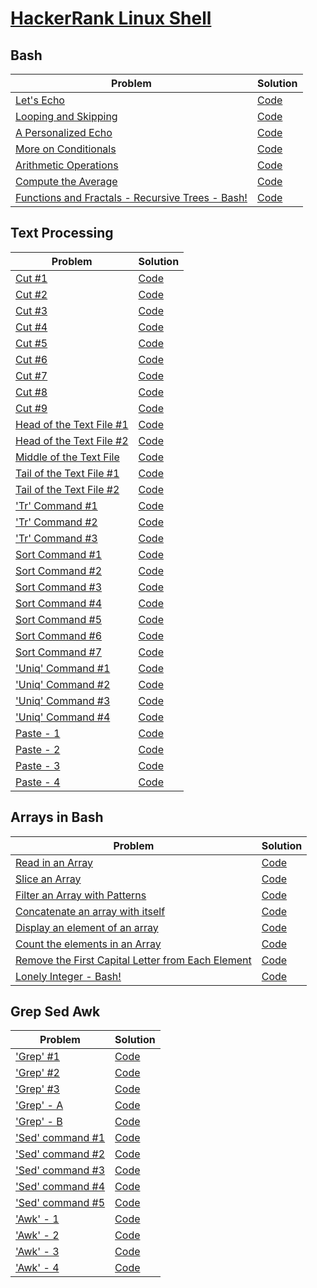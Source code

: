 # [HackerRank Linux Shell](https://www.hackerrank.com/domains/shell)

## Bash
| Problem | Solution |
| ------- | -------- |
| [Let's Echo](https://www.hackerrank.com/challenges/bash-tutorials-lets-echo/problem) | [Code](https://github.com/RitamChakraborty/HackerRank_Linux_Shell/blob/master/Bash/Let's%20Echo/main.sh) |
| [Looping and Skipping](https://www.hackerrank.com/challenges/bash-tutorials---looping-and-skipping/problem) | [Code](https://github.com/RitamChakraborty/HackerRank_Linux_Shell/blob/master/Bash/Looping%20and%20Skipping/main.sh) |
| [A Personalized Echo](https://www.hackerrank.com/challenges/bash-tutorials---a-personalized-echo/problem) | [Code](https://github.com/RitamChakraborty/HackerRank_Linux_Shell/blob/master/Bash/A%20Personalized%20Echo/main.sh) |
| [More on Conditionals](https://www.hackerrank.com/challenges/bash-tutorials---more-on-conditionals/problem) | [Code](https://github.com/RitamChakraborty/HackerRank_Linux_Shell/blob/master/Bash/More%20on%20Conditionals/main.sh) |
| [Arithmetic Operations](https://www.hackerrank.com/challenges/bash-tutorials---arithmetic-operations/problem) | [Code](https://github.com/RitamChakraborty/HackerRank_Linux_Shell/blob/master/Bash/Arithmethic%20Operations/main.sh) |
| [Compute the Average](https://www.hackerrank.com/challenges/bash-tutorials---compute-the-average/problem) | [Code](https://github.com/RitamChakraborty/HackerRank_Linux_Shell/blob/master/Bash/Compute%20the%20Average/main.sh) |
| [Functions and Fractals - Recursive Trees - Bash!](https://www.hackerrank.com/challenges/fractal-trees-all/problem) | [Code](https://github.com/RitamChakraborty/HackerRank_Linux_Shell/blob/master/Bash/Functions%20and%20Factals%20-%20Recursive%20Trees%20-%20Bash!/main.sh) |

## Text Processing
| Problem | Solution |
| ------- | -------- |
| [Cut #1](https://www.hackerrank.com/challenges/text-processing-cut-1/problem) | [Code](https://github.com/RitamChakraborty/HackerRank_Linux_Shell/blob/master/Text%20Processing/Cut%20%231/main.sh) |
| [Cut #2](https://www.hackerrank.com/challenges/text-processing-cut-2/problem) | [Code](https://github.com/RitamChakraborty/HackerRank_Linux_Shell/blob/master/Text%20Processing/Cut%20%232/main.sh) |
| [Cut #3](https://www.hackerrank.com/challenges/text-processing-cut-3/problem) | [Code](https://github.com/RitamChakraborty/HackerRank_Linux_Shell/blob/master/Text%20Processing/Cut%20%233/main.sh) |
| [Cut #4](https://www.hackerrank.com/challenges/text-processing-cut-4/problem) | [Code](https://github.com/RitamChakraborty/HackerRank_Linux_Shell/blob/master/Text%20Processing/Cut%20%234/main.sh) |
| [Cut #5](https://www.hackerrank.com/challenges/text-processing-cut-5/problem) | [Code](https://github.com/RitamChakraborty/HackerRank_Linux_Shell/blob/master/Text%20Processing/Cut%20%235/main.sh) |
| [Cut #6](https://www.hackerrank.com/challenges/text-processing-cut-6/problem) | [Code](https://github.com/RitamChakraborty/HackerRank_Linux_Shell/blob/master/Text%20Processing/Cut%20%236/main.sh) |
| [Cut #7](https://www.hackerrank.com/challenges/text-processing-cut-7/problem) | [Code](https://github.com/RitamChakraborty/HackerRank_Linux_Shell/blob/master/Text%20Processing/Cut%20%237/main.sh) |
| [Cut #8](https://www.hackerrank.com/challenges/text-processing-cut-8/problem) | [Code](https://github.com/RitamChakraborty/HackerRank_Linux_Shell/blob/master/Text%20Processing/Cut%20%238/main.sh) |
| [Cut #9](https://www.hackerrank.com/challenges/text-processing-cut-9/problem) | [Code](https://github.com/RitamChakraborty/HackerRank_Linux_Shell/blob/master/Text%20Processing/Cut%20%239/main.sh) |
| [Head of the Text File #1](https://www.hackerrank.com/challenges/text-processing-head-1/problem) | [Code](https://github.com/RitamChakraborty/HackerRank_Linux_Shell/blob/master/Text%20Processing/Head%20of%20the%20Text%20File%20%231/main.sh) |
| [Head of the Text File #2](https://www.hackerrank.com/challenges/text-processing-head-2/problem) | [Code](https://github.com/RitamChakraborty/HackerRank_Linux_Shell/blob/master/Text%20Processing/Head%20of%20the%20Text%20File%20%232/main.sh) |
| [Middle of the Text File](https://www.hackerrank.com/challenges/text-processing-in-linux---the-middle-of-a-text-file/problem?) | [Code](https://github.com/RitamChakraborty/HackerRank_Linux_Shell/blob/master/Text%20Processing/Middle%20of%20the%20Text%20File/main.sh) |
| [Tail of the Text File #1](https://www.hackerrank.com/challenges/text-processing-tail-1/problem) | [Code](https://github.com/RitamChakraborty/HackerRank_Linux_Shell/blob/master/Text%20Processing/Tail%20of%20the%20Text%20File%20%231/main.sh) |
| [Tail of the Text File #2](https://www.hackerrank.com/challenges/text-processing-tail-2/problem) | [Code](https://github.com/RitamChakraborty/HackerRank_Linux_Shell/blob/master/Text%20Processing/Tail%20of%20the%20Text%20File%20%232/main.sh) |
| ['Tr' Command #1](https://www.hackerrank.com/challenges/text-processing-tr-1/problem) | [Code](https://github.com/RitamChakraborty/HackerRank_Linux_Shell/blob/master/Text%20Processing/'Tr'%20Command%20%231/main.sh) |
| ['Tr' Command #2](https://www.hackerrank.com/challenges/text-processing-tr-2/problem) | [Code](https://github.com/RitamChakraborty/HackerRank_Linux_Shell/blob/master/Text%20Processing/'Tr'%20Command%20%232/main.sh) |
| ['Tr' Command #3](https://www.hackerrank.com/challenges/text-processing-tr-3/problem) | [Code](https://github.com/RitamChakraborty/HackerRank_Linux_Shell/blob/master/Text%20Processing/'Tr'%20Command%20%233/main.sh) |
| [Sort Command #1](https://www.hackerrank.com/challenges/text-processing-sort-1/problem) | [Code](https://github.com/RitamChakraborty/HackerRank_Linux_Shell/blob/master/Text%20Processing/Sort%20Command%20%231/main.sh) |
| [Sort Command #2](https://www.hackerrank.com/challenges/text-processing-sort-2/problem) | [Code](https://github.com/RitamChakraborty/HackerRank_Linux_Shell/blob/master/Text%20Processing/Sort%20Command%20%232/main.sh) |
| [Sort Command #3](https://www.hackerrank.com/challenges/text-processing-sort-3/problem) | [Code](https://github.com/RitamChakraborty/HackerRank_Linux_Shell/blob/master/Text%20Processing/Sort%20Command%20%233/main.sh) |
| [Sort Command #4](https://www.hackerrank.com/challenges/text-processing-sort-4/problem) | [Code](https://github.com/RitamChakraborty/HackerRank_Linux_Shell/blob/master/Text%20Processing/Sort%20Command%20%234/main.sh) |
| [Sort Command #5](https://www.hackerrank.com/challenges/text-processing-sort-5/problem) | [Code](https://github.com/RitamChakraborty/HackerRank_Linux_Shell/blob/master/Text%20Processing/Sort%20Command%20%235/main.sh) |
| [Sort Command #6](https://www.hackerrank.com/challenges/text-processing-sort-6/problem) | [Code](https://github.com/RitamChakraborty/HackerRank_Linux_Shell/blob/master/Text%20Processing/Sort%20Command%20%236/main.sh) |
| [Sort Command #7](https://www.hackerrank.com/challenges/text-processing-sort-7/problem) | [Code](https://github.com/RitamChakraborty/HackerRank_Linux_Shell/blob/master/Text%20Processing/Sort%20Command%20%237/main.sh) |
| ['Uniq' Command #1](https://www.hackerrank.com/challenges/text-processing-in-linux-the-uniq-command-1/problem) | [Code](https://github.com/RitamChakraborty/HackerRank_Linux_Shell/blob/master/Text%20Processing/'Uniq'%20Command%20%231/main.sh) |
| ['Uniq' Command #2](https://www.hackerrank.com/challenges/text-processing-in-linux-the-uniq-command-2/problem) | [Code](https://github.com/RitamChakraborty/HackerRank_Linux_Shell/blob/master/Text%20Processing/'Uniq'%20Command%20%232/main.sh) |
| ['Uniq' Command #3](https://www.hackerrank.com/challenges/text-processing-in-linux-the-uniq-command-3/problem) | [Code](https://github.com/RitamChakraborty/HackerRank_Linux_Shell/blob/master/Text%20Processing/'Uniq'%20Command%20%233/main.sh) |
| ['Uniq' Command #4](https://www.hackerrank.com/challenges/text-processing-in-linux-the-uniq-command-4/problem) | [Code](https://github.com/RitamChakraborty/HackerRank_Linux_Shell/blob/master/Text%20Processing/'Uniq'%20Command%20%234/main.sh) |
| [Paste - 1](https://www.hackerrank.com/challenges/paste-1/problem) | [Code](https://github.com/RitamChakraborty/HackerRank_Linux_Shell/blob/master/Text%20Processing/Paste%20-%201/main.sh) |
| [Paste - 2](https://www.hackerrank.com/challenges/paste-2/problem) | [Code](https://github.com/RitamChakraborty/HackerRank_Linux_Shell/blob/master/Text%20Processing/Paste%20-%202/main.sh) |
| [Paste - 3](https://www.hackerrank.com/challenges/paste-3/problem) | [Code](https://github.com/RitamChakraborty/HackerRank_Linux_Shell/blob/master/Text%20Processing/Paste%20-%203/main.sh) |
| [Paste - 4](https://www.hackerrank.com/challenges/paste-4/problem) | [Code](https://github.com/RitamChakraborty/HackerRank_Linux_Shell/blob/master/Text%20Processing/Paste%20-%204/main.sh) |

## Arrays in Bash
| Problem | Solution |
| ------- | -------- |
| [Read in an Array](https://www.hackerrank.com/challenges/bash-tutorials-read-in-an-array/problem) | [Code](https://github.com/RitamChakraborty/HackerRank_Linux_Shell/blob/master/Arrays%20in%20Bash/Read%20in%20an%20Array/main.sh) |
| [Slice an Array](https://www.hackerrank.com/challenges/bash-tutorials-read-in-an-array/problem) | [Code](https://github.com/RitamChakraborty/HackerRank_Linux_Shell/blob/master/Arrays%20in%20Bash/Slice%20an%20Array/main.sh) |
| [Filter an Array with Patterns](https://www.hackerrank.com/challenges/bash-tutorials-filter-an-array-with-patterns/problem) | [Code](https://github.com/RitamChakraborty/HackerRank_Linux_Shell/blob/master/Arrays%20in%20Bash/Filter%20an%20Array%20with%20Patterns/main.sh) |
| [Concatenate an array with itself](https://www.hackerrank.com/challenges/bash-tutorials-concatenate-an-array-with-itself/problem) | [Code](https://github.com/RitamChakraborty/HackerRank_Linux_Shell/blob/master/Arrays%20in%20Bash/Concatenate%20an%20array%20with%20itself/main.sh) |
| [Display an element of an array](https://www.hackerrank.com/challenges/bash-tutorials-display-the-third-element-of-an-array/problem) | [Code](https://github.com/RitamChakraborty/HackerRank_Linux_Shell/blob/master/Arrays%20in%20Bash/Display%20an%20element%20of%20an%20array/main.sh) |
| [Count the elements in an Array](https://www.hackerrank.com/challenges/bash-tutorials-count-the-number-of-elements-in-an-array/problem) | [Code](https://github.com/RitamChakraborty/HackerRank_Linux_Shell/blob/master/Arrays%20in%20Bash/Count%20the%20number%20of%20elements%20in%20an%20Array/main.sh) |
| [Remove the First Capital Letter from Each Element](https://www.hackerrank.com/challenges/bash-tutorials-remove-the-first-capital-letter-from-each-array-element/problem) | [Code](https://github.com/RitamChakraborty/HackerRank_Linux_Shell/blob/master/Arrays%20in%20Bash/Remove%20the%20First%20Capital%20Letter%20from%20Each%20Element/main.sh) |
| [Lonely Integer - Bash!](https://www.hackerrank.com/challenges/lonely-integer-2/problem) | [Code](https://github.com/RitamChakraborty/HackerRank_Linux_Shell/blob/master/Arrays%20in%20Bash/Lonely%20Integer%20-%20Bash!/main.sh) |

## Grep Sed Awk
| Problem | Solution |
| ------- | -------- |
| ['Grep' #1](https://www.hackerrank.com/challenges/text-processing-in-linux-the-grep-command-1/problem) | [Code](https://github.com/RitamChakraborty/HackerRank_Linux_Shell/blob/master/Grep%20Set%20Awk/'Grep'%20%231/main.sh) |
| ['Grep' #2](https://www.hackerrank.com/challenges/text-processing-in-linux-the-grep-command-2/problem) | [Code](https://github.com/RitamChakraborty/HackerRank_Linux_Shell/blob/master/Grep%20Set%20Awk/'Grep'%20%232/main.sh) |
| ['Grep' #3](https://www.hackerrank.com/challenges/text-processing-in-linux-the-grep-command-3/problem) | [Code](https://github.com/RitamChakraborty/HackerRank_Linux_Shell/blob/master/Grep%20Set%20Awk/'Grep'%20%233/main.sh) |
| ['Grep' - A](https://www.hackerrank.com/challenges/text-processing-in-linux-the-grep-command-4/problem) | [Code](https://github.com/RitamChakraborty/HackerRank_Linux_Shell/blob/master/Grep%20Set%20Awk/'Grep'%20-%20A/main.sh) |
| ['Grep' - B](https://www.hackerrank.com/challenges/text-processing-in-linux-the-grep-command-5/problem) | [Code](https://github.com/RitamChakraborty/HackerRank_Linux_Shell/blob/master/Grep%20Set%20Awk/'Grep'%20-%20B/main.sh) |
| ['Sed' command #1](https://www.hackerrank.com/challenges/text-processing-in-linux-the-sed-command-1/problem) | [Code](https://github.com/RitamChakraborty/HackerRank_Linux_Shell/blob/master/Grep%20Set%20Awk/'Sed'%20command%20%231/main.sh) |
| ['Sed' command #2](https://www.hackerrank.com/challenges/text-processing-in-linux-the-sed-command-2/problem) | [Code](https://github.com/RitamChakraborty/HackerRank_Linux_Shell/blob/master/Grep%20Set%20Awk/'Sed'%20command%20%232/main.sh) |
| ['Sed' command #3](https://www.hackerrank.com/challenges/text-processing-in-linux-the-sed-command-3/problem) | [Code](https://github.com/RitamChakraborty/HackerRank_Linux_Shell/blob/master/Grep%20Set%20Awk/'Sed'%20command%20%233/main.sh) |
| ['Sed' command #4](https://www.hackerrank.com/challenges/sed-command-4/problem) | [Code](https://github.com/RitamChakraborty/HackerRank_Linux_Shell/blob/master/Grep%20Set%20Awk/'Sed'%20command%20%234/main.sh) |
| ['Sed' command #5](https://www.hackerrank.com/challenges/sed-command-5/problem) | [Code](https://github.com/RitamChakraborty/HackerRank_Linux_Shell/blob/master/Grep%20Set%20Awk/'Sed'%20command%20%235/main.sh) |
| ['Awk' - 1](https://www.hackerrank.com/challenges/awk-1/problem) | [Code](https://github.com/RitamChakraborty/HackerRank_Linux_Shell/blob/master/Grep%20Set%20Awk/'Awk'%20-%201/main.sh) |
| ['Awk' - 2](https://www.hackerrank.com/challenges/awk-2/problem) | [Code](https://github.com/RitamChakraborty/HackerRank_Linux_Shell/blob/master/Grep%20Set%20Awk/'Awk'%20-%202/main.sh) |
| ['Awk' - 3](https://www.hackerrank.com/challenges/awk-3/problem) | [Code](https://github.com/RitamChakraborty/HackerRank_Linux_Shell/blob/master/Grep%20Set%20Awk/'Awk'%20-%203/main.sh) |
| ['Awk' - 4](https://www.hackerrank.com/challenges/awk-4/problem) | [Code](https://github.com/RitamChakraborty/HackerRank_Linux_Shell/blob/master/Grep%20Set%20Awk/'Awk'%20-%204/main.sh) |
